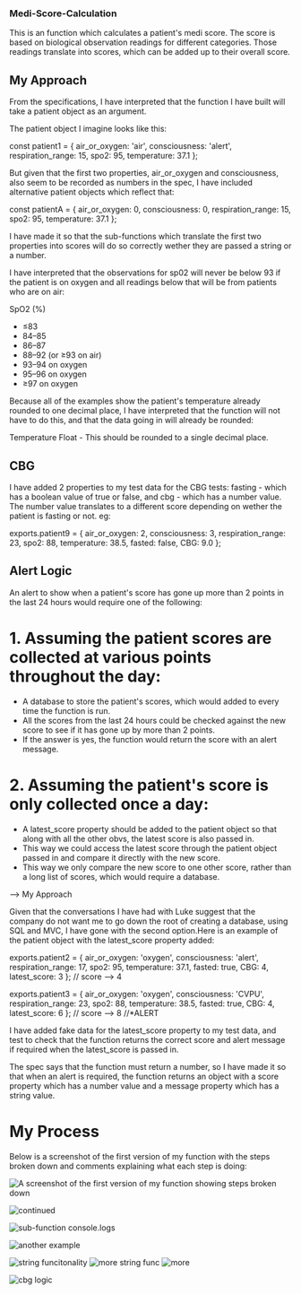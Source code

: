 ### Medi-Score-Calculation
This is an function which calculates a patient's medi score. 
The score is based on biological observation readings for different categories. 
Those readings translate into scores, which can be added up to their overall score.

## My Approach

From the specifications, I have interpreted that the function I have built will take a patient object as an argument.

The patient object I imagine looks like this:

const patient1 = { 
                    air_or_oxygen: 'air', 
                    consciousness: 'alert',
                    respiration_range: 15,
                    spo2: 95,
                    temperature: 37.1
                };

But given that the first two properties, air_or_oxygen and consciousness, also seem to be recorded as numbers in the spec, I have included alternative patient objects which reflect that:

const patientA = { 
                    air_or_oxygen: 0, 
                    consciousness: 0,
                    respiration_range: 15,
                    spo2: 95,
                    temperature: 37.1
                };

I have made it so that the sub-functions which translate the first two properties into scores will do so correctly wether they are passed a string or a number.

I have interpreted that the observations for sp02 will never be below 93 if the patient is on oxygen and all readings below that will be from patients who are on air:

SpO2 (%)	

- ≤83	
- 84–85	
- 86–87	
- 88–92 (or ≥93 on air)	
- 93–94 on oxygen	
- 95–96 on oxygen	
- ≥97 on oxygen

Because all of the examples show the patient's temperature already rounded to one decimal place, I have interpreted that the function will not have to do this, and that the data going in will already be rounded:

Temperature	Float - This should be rounded to a single decimal place.

## CBG

I have added 2 properties to my test data for the CBG tests: fasting - which has a boolean value of true or false, and cbg - which has a number value. The number value translates to a different score depending on wether the patient is fasting or not. eg:

exports.patient9 = { 
    air_or_oxygen: 2, 
    consciousness: 3,
    respiration_range: 23,
    spo2: 88,
    temperature: 38.5,
    fasted: false,
    CBG: 9.0
};

## Alert Logic

An alert to show when a patient's score has gone up more than 2 points in the last 24 hours would require one of the following:

# 1. Assuming the patient scores are collected at various points throughout the day:

- A database to store the patient's scores, which would added to every time the function is run.
- All the scores from the last 24 hours could be checked against the new score to see if it has gone up by more than 2 points.
- If the answer is yes, the function would return the score with an alert message.

# 2. Assuming the patient's score is only collected once a day:

- A latest_score property should be added to the patient object so that along with all the other obvs, the latest score is also passed in.
- This way we could access the latest score through the patient object passed in and compare it directly with the new score.
- This way we only compare the new score to one other score, rather than a long list of scores, which would require a database.

--> My Approach

Given that the conversations I have had with Luke suggest that the company do not want me to go down the root of creating a database, using SQL and MVC, I have gone with the second option.Here is an example of the patient object with the latest_score property added:

exports.patient2 = { 
                    air_or_oxygen: 'oxygen', 
                    consciousness: 'alert',
                    respiration_range: 17,
                    spo2: 95,
                    temperature: 37.1,
                    fasted: true,
                    CBG: 4,
                    latest_score: 3
                };
                                // score --> 4


exports.patient3 = { 
                    air_or_oxygen: 'oxygen', 
                    consciousness: 'CVPU',
                    respiration_range: 23,
                    spo2: 88,
                    temperature: 38.5,
                    fasted: true,
                    CBG: 4,
                    latest_score: 6
                };
                                // score --> 8
                                //*ALERT

I have added fake data for the latest_score property to my test data, and test to check that the function returns the correct score and alert message if required when the latest_score is passed in.

The spec says that the function must return a number, so I have made it so that when an alert is required, the function returns an object with a score property which has a number value and a message property which has a string value.

# My Process
Below is a screenshot of the first version of my function with the steps broken down and comments explaining what each step is doing:

![A screenshot of the first version of my function showing steps broken down](image.png)

![continued](image-1.png)

![sub-function console.logs](image-2.png)

![another example](image-3.png)

![string funcitonality](image-4.png)
![more string func](image-6.png)
![more](image-7.png)

![cbg logic](image-5.png)